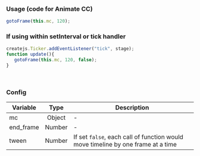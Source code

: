 ### Usage (code for Animate CC)
```javascript
gotoFrame(this.mc, 120);
```

### If using within setInterval or tick handler
```javascript
createjs.Ticker.addEventListener("tick", stage);
function update(){
   gotoFrame(this.mc, 120, false);
}
```
<br />


### Config
| Variable | Type | Description |
|-------------|:-------------:|-------------|
| mc | Object | - |
| end_frame | Number | - |
| tween | Number | If set `false`, each call of function would move timeline by one frame at a time |
